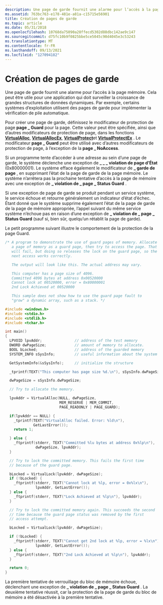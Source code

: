 ```yaml
---
description: Une page de garde fournit une alarme pour l’accès à la page mémoire.
ms.assetid: 763bc763-e178-481e-a81a-c15715e56901
title: Création de pages de garde
ms.topic: article
ms.date: 05/31/2018
ms.openlocfilehash: 10768da75090a28ffecd5302d88dbc142ae9c147
ms.sourcegitcommit: d75fc10b9f0825bbe5ce5045c90d4045e3c53243
ms.translationtype: MT
ms.contentlocale: fr-FR
ms.lasthandoff: 09/13/2021
ms.locfileid: "127094182"
---
```

# <a name="creating-guard-pages"></a>Création de pages de garde

Une page de garde fournit une alarme pour l’accès à la page mémoire. Cela peut être utile pour une application qui doit surveiller la croissance de grandes structures de données dynamiques. Par exemple, certains systèmes d’exploitation utilisent des pages de garde pour implémenter la vérification de pile automatique.

Pour créer une page de garde, définissez le modificateur de protection de page **page \_ Guard** pour la page. Cette valeur peut être spécifiée, ainsi que d’autres modificateurs de protection de page, dans les fonctions [**VirtualAlloc**](/windows/win32/api/memoryapi/nf-memoryapi-virtualalloc), [**VirtualAllocEx**](/windows/win32/api/memoryapi/nf-memoryapi-virtualallocex), [**VirtualProtect**](/windows/win32/api/memoryapi/nf-memoryapi-virtualprotect)et [**VirtualProtectEx**](/windows/win32/api/memoryapi/nf-memoryapi-virtualprotectex) . Le modificateur **page \_ Guard** peut être utilisé avec d’autres modificateurs de protection de page, à l’exception de la **page \_ NoAccess**.

Si un programme tente d’accéder à une adresse au sein d’une page de garde, le système déclenche une exception de **\_ \_ \_ violation de page d’État** (0x80000001). Le système efface également le modificateur de **\_ garde de page** , en supprimant l’état de la page de garde de la page mémoire. Le système n’arrêtera pas la prochaine tentative d’accès à la page de mémoire avec une exception de **\_ violation de \_ page \_ Status Guard** .

Si une exception de page de garde se produit pendant un service système, le service échoue et retourne généralement un indicateur d’état d’échec. Étant donné que le système supprime également l’état de la page de garde de la page de mémoire appropriée, l’appel suivant du même service système n’échoue pas en raison d’une exception de **\_ violation de \_ page \_ Status Guard** (sauf si, bien sûr, quelqu’un rétablit la page de garde).

Le petit programme suivant illustre le comportement de la protection de la page Guard.


```C++
/* A program to demonstrate the use of guard pages of memory. Allocate
   a page of memory as a guard page, then try to access the page. That
   will fail, but doing so releases the lock on the guard page, so the
   next access works correctly.

   The output will look like this. The actual address may vary.

   This computer has a page size of 4096.
   Committed 4096 bytes at address 0x00520000
   Cannot lock at 00520000, error = 0x80000001
   2nd Lock Achieved at 00520000

   This sample does not show how to use the guard page fault to
   "grow" a dynamic array, such as a stack. */

#include <windows.h>
#include <stdio.h>
#include <stdlib.h>
#include <tchar.h>

int main()
{
  LPVOID lpvAddr;               // address of the test memory
  DWORD dwPageSize;             // amount of memory to allocate.
  BOOL bLocked;                 // address of the guarded memory
  SYSTEM_INFO sSysInfo;         // useful information about the system

  GetSystemInfo(&sSysInfo);     // initialize the structure

  _tprintf(TEXT("This computer has page size %d.\n"), sSysInfo.dwPageSize);

  dwPageSize = sSysInfo.dwPageSize;

  // Try to allocate the memory.

  lpvAddr = VirtualAlloc(NULL, dwPageSize,
                         MEM_RESERVE | MEM_COMMIT,
                         PAGE_READONLY | PAGE_GUARD);

  if(lpvAddr == NULL) {
    _tprintf(TEXT("VirtualAlloc failed. Error: %ld\n"),
             GetLastError());
    return 1;

  } else {
    _ftprintf(stderr, TEXT("Committed %lu bytes at address 0x%lp\n"),
              dwPageSize, lpvAddr);
  }

  // Try to lock the committed memory. This fails the first time 
  // because of the guard page.

  bLocked = VirtualLock(lpvAddr, dwPageSize);
  if (!bLocked) {
    _ftprintf(stderr, TEXT("Cannot lock at %lp, error = 0x%lx\n"),
              lpvAddr, GetLastError());
  } else {
    _ftprintf(stderr, TEXT("Lock Achieved at %lp\n"), lpvAddr);
  }

  // Try to lock the committed memory again. This succeeds the second
  // time because the guard page status was removed by the first 
  // access attempt.

  bLocked = VirtualLock(lpvAddr, dwPageSize);

  if (!bLocked) {
    _ftprintf(stderr, TEXT("Cannot get 2nd lock at %lp, error = %lx\n"),
              lpvAddr, GetLastError());
  } else {
    _ftprintf(stderr, TEXT("2nd Lock Achieved at %lp\n"), lpvAddr);
  }

  return 0;
}
```



La première tentative de verrouillage du bloc de mémoire échoue, déclenchant une exception de **\_ violation de \_ page \_ Status Guard** . La deuxième tentative réussit, car la protection de la page de garde du bloc de mémoire a été désactivée à la première tentative.

 

 
